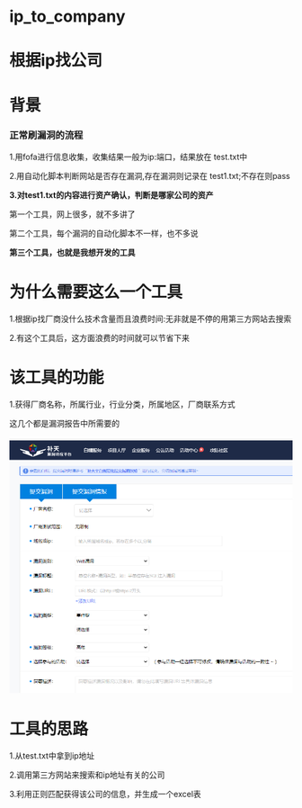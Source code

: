 # ip_to_company

# 根据ip找公司

# 背景

### **正常刷漏洞的流程**

1.用fofa进行信息收集，收集结果一般为ip:端口，结果放在 test.txt中

2.用自动化脚本判断网站是否存在漏洞,存在漏洞则记录在 test1.txt;不存在则pass

**3.对test1.txt的内容进行资产确认，判断是哪家公司的资产**

第一个工具，网上很多，就不多讲了

第二个工具，每个漏洞的自动化脚本不一样，也不多说

**第三个工具，也就是我想开发的工具**

# 为什么需要这么一个工具

1.根据ip找厂商没什么技术含量而且浪费时间:无非就是不停的用第三方网站去搜索

2.有这个工具后，这方面浪费的时间就可以节省下来

# 该工具的功能

1.获得厂商名称，所属行业，行业分类，所属地区，厂商联系方式

这几个都是漏洞报告中所需要的

![image-20220922120101709](README/image-20220922120101709.png)



# 工具的思路

1.从test.txt中拿到ip地址

2.调用第三方网站来搜索和ip地址有关的公司

3.利用正则匹配获得该公司的信息，并生成一个excel表











































